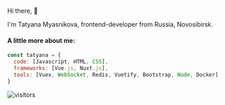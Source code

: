 <p> Hi there,  👋</p>

<p>I'm Tatyana Myasnikova, frontend-developer from Russia, Novosibirsk.</p>

#### A little more about me:
```javascript
const tatyana = {
  code: [Javascript, HTML, CSS],
  frameworks: [Vue.js, Nuxt.js],
  tools: [Vuex, WebSocket, Redis, Vuetify, Bootstrap, Node, Docker]
}
```

 ![visitors](https://visitor-badge.glitch.me/badge?page_id=tatyanabak&left_color=green&right_color=red)
